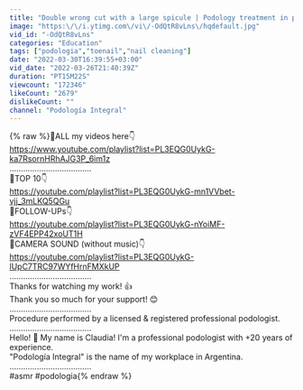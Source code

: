 ```yaml
---
title: "Double wrong cut with a large spicule | Podology treatment in patient over 80 years old"
image: "https:\/\/i.ytimg.com\/vi\/-OdQtR8vLns\/hqdefault.jpg"
vid_id: "-OdQtR8vLns"
categories: "Education"
tags: ["podologia","toenail","nail cleaning"]
date: "2022-03-30T16:39:55+03:00"
vid_date: "2022-03-26T21:40:39Z"
duration: "PT15M22S"
viewcount: "172346"
likeCount: "2679"
dislikeCount: ""
channel: "Podología Integral"
---
```

{% raw %}🔶ALL my videos here👇<br /><a rel="nofollow" target="blank" href="https://www.youtube.com/playlist?list=PL3EQG0UykG-ka7RsornHRhAJG3P_6im1z">https://www.youtube.com/playlist?list=PL3EQG0UykG-ka7RsornHRhAJG3P_6im1z</a><br />....................................<br />🔶TOP 10👇<br /><a rel="nofollow" target="blank" href="https://youtube.com/playlist?list=PL3EQG0UykG-mn1VVbet-vjj_3mLKQ5QGu">https://youtube.com/playlist?list=PL3EQG0UykG-mn1VVbet-vjj_3mLKQ5QGu</a><br />🔶FOLLOW-UPs👇<br /><a rel="nofollow" target="blank" href="https://youtube.com/playlist?list=PL3EQG0UykG-nYoiMF-zVF4EPP42xoUT1H">https://youtube.com/playlist?list=PL3EQG0UykG-nYoiMF-zVF4EPP42xoUT1H</a><br />🔶CAMERA SOUND (without music)👇<br /><a rel="nofollow" target="blank" href="https://youtube.com/playlist?list=PL3EQG0UykG-lUpC7TRC97WYfHrnFMXkUP">https://youtube.com/playlist?list=PL3EQG0UykG-lUpC7TRC97WYfHrnFMXkUP</a><br />....................................<br />Thanks for watching my work! 👍<br />Thank you so much for your support! 😊<br />....................................<br />Procedure performed by a licensed &amp; registered professional podologist.<br />....................................<br />Hello! 👋 My name is Claudia! I'm a professional podologist with +20 years of experience.<br />&quot;Podología Integral&quot; is the name of my workplace in Argentina.<br />....................................<br />#asmr #podologia{% endraw %}
